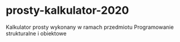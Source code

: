 # prosty-kalkulator-2020
Kalkulator prosty wykonany w ramach przedmiotu Programowanie strukturalne i obiektowe
